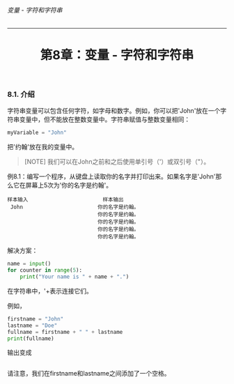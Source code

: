 ###### 变量 - 字符和字符串
---
# <center>第8章：变量 - 字符和字符串</center>
  
### 8.1. 介绍

字符串变量可以包含任何字符，如字母和数字。例如，你可以把'John'放在一个字符串变量中，但不能放在整数变量中。字符串赋值与整数变量相同：

```python
myVariable = "John"
```

把'约翰'放在我的变量中。

> [NOTE]
> 我们可以在John之前和之后使用单引号（'）或双引号（"）。

例8.1：编写一个程序，从键盘上读取你的名字并打印出来。如果名字是'John'那么它在屏幕上5次为'你的名字是约翰'。

```
样本输入                        样本输出      
 John                        你的名字是约翰。
                             你的名字是约翰。
                             你的名字是约翰。
                             你的名字是约翰。
                             你的名字是约翰。
```

解决方案：

```python
name = input()
for counter in range(5):
    print("Your name is " + name + ".")
```

在字符串中，'+表示连接它们。

例如，

```python
firstname = "John"
lastname = "Doe"
fullname = firstname + " " + lastname
print(fullname)
```

输出变成

```John Doe
```

请注意，我们在firstname和lastname之间添加了一个空格。
